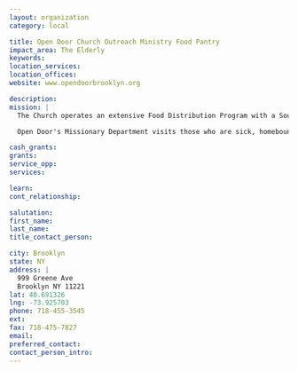 ```yaml
---
layout: organization
category: local

title: Open Door Church Outreach Ministry Food Pantry
impact_area: The Elderly
keywords: 
location_services: 
location_offices: 
website: www.opendoorbrooklyn.org

description: 
mission: |
  The Church operates an extensive Food Distribution Program with a Soup Kitchen on its premises. Open Door conducts a tutoring program at the church for elementary, middle, and high school students. Volunteers at the church work with students on a one-on-one basis.

  Open Door's Missionary Department visits those who are sick, homebound, or in hospitals, institutions, and shelters. Also, complementing the wide variety of services provided by the Church, Open Door hosts discussion and fellowship groups: Men's and Women's fellowship groups. These are two separate groups organized to provide an atmosphere for men and women to discuss everyday living problems, such as jobs, family problems, substance abuse, relationships and other issues in a supportive environment.

cash_grants: 
grants: 
service_opp: 
services: 

learn: 
cont_relationship: 

salutation: 
first_name: 
last_name: 
title_contact_person: 

city: Brooklyn
state: NY
address: |
  999 Greene Ave  
  Brooklyn NY 11221
lat: 40.691326
lng: -73.925703
phone: 718-455-3545
ext: 
fax: 718-475-7827
email: 
preferred_contact: 
contact_person_intro: 
---
```

